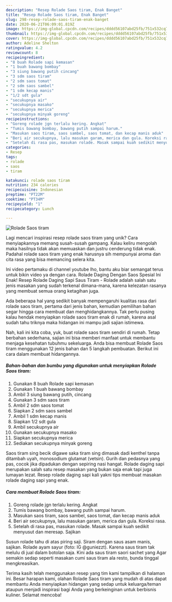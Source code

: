 ```yaml
---
description: "Resep Rolade Saos tiram, Enak Banget"
title: "Resep Rolade Saos tiram, Enak Banget"
slug: 298-resep-rolade-saos-tiram-enak-banget
date: 2020-06-21T06:09:01.819Z
image: https://img-global.cpcdn.com/recipes/dddd56107abd25fb/751x532cq70/rolade-saos-tiram-foto-resep-utama.jpg
thumbnail: https://img-global.cpcdn.com/recipes/dddd56107abd25fb/751x532cq70/rolade-saos-tiram-foto-resep-utama.jpg
cover: https://img-global.cpcdn.com/recipes/dddd56107abd25fb/751x532cq70/rolade-saos-tiram-foto-resep-utama.jpg
author: Adeline Shelton
ratingvalue: 4.2
reviewcount: 8
recipeingredient:
- "8 buah Rolade sapi kemasan"
- "1 buah bawang bombay"
- "3 siung bawang putih cincang"
- "3 sdm saos tiram"
- "2 sdm saos tomat"
- "2 sdm saos sambel"
- "1 sdm kecap manis"
- "1/2 sdt gula"
- "secukupnya air"
- "secukupnya masako"
- "secukupnya merica"
- "secukupnya minyak goreng"
recipeinstructions:
- "Goreng rolade jgn terlalu kering. Angkat"
- "Tumis bawang bombay, bawang putih sampai harum."
- "Masukan saos tiram, saos sambel, saos tomat, dan kecap manis aduk"
- "Beri air secukupnya, lalu masukan garam, merica dan gula. Koreksi rasa."
- "Setelah di rasa pas, masukan rolade. Masak sampai kuah sedikit menyusut dan meresap. Sajikan"
categories:
- Resep
tags:
- rolade
- saos
- tiram

katakunci: rolade saos tiram 
nutrition: 234 calories
recipecuisine: Indonesian
preptime: "PT22M"
cooktime: "PT34M"
recipeyield: "1"
recipecategory: Lunch

---
```



![Rolade Saos tiram](https://img-global.cpcdn.com/recipes/dddd56107abd25fb/751x532cq70/rolade-saos-tiram-foto-resep-utama.jpg)

Lagi mencari inspirasi resep rolade saos tiram yang unik? Cara menyiapkannya memang susah-susah gampang. Kalau keliru mengolah maka hasilnya tidak akan memuaskan dan justru cenderung tidak enak. Padahal rolade saos tiram yang enak harusnya sih mempunyai aroma dan cita rasa yang bisa memancing selera kita.

Ini video pertamaku di channel youtube lho, bantu aku biar semangat terus untuk bikin video ya dengan cara. Rolade Daging Dengan Saos Spesial Ini Enak! Resep Rolade Daging Sapi Saus Tiram - Rolade adalah salah satu jenis masakan yang sudah terkenal dimana-mana, karena kelezatan rasanya yang membuat semua orang ketagihan juga.

Ada beberapa hal yang sedikit banyak mempengaruhi kualitas rasa dari rolade saos tiram, pertama dari jenis bahan, kemudian pemilihan bahan segar hingga cara membuat dan menghidangkannya. Tak perlu pusing kalau hendak menyiapkan rolade saos tiram enak di rumah, karena asal sudah tahu triknya maka hidangan ini mampu jadi sajian istimewa.


Nah, kali ini kita coba, yuk, buat rolade saos tiram sendiri di rumah. Tetap berbahan sederhana, sajian ini bisa memberi manfaat untuk membantu menjaga kesehatan tubuhmu sekeluarga. Anda bisa membuat Rolade Saos tiram menggunakan 12 jenis bahan dan 5 langkah pembuatan. Berikut ini cara dalam membuat hidangannya.

<!--inarticleads1-->

##### Bahan-bahan dan bumbu yang digunakan untuk menyiapkan Rolade Saos tiram:

1. Gunakan 8 buah Rolade sapi kemasan
1. Gunakan 1 buah bawang bombay
1. Ambil 3 siung bawang putih, cincang
1. Gunakan 3 sdm saos tiram
1. Ambil 2 sdm saos tomat
1. Siapkan 2 sdm saos sambel
1. Ambil 1 sdm kecap manis
1. Siapkan 1/2 sdt gula
1. Ambil secukupnya air
1. Gunakan secukupnya masako
1. Siapkan secukupnya merica
1. Sediakan secukupnya minyak goreng


Saos tiram sing becik digawe saka tiram sing dimasak dadi kenthel tanpa ditambah uyah, monosodium glutamat (vetsin). Gurih dan pedasnya yang pas, cocok jika dipadukan dengan sepiring nasi hangat. Rolade daging sapi merupakan salah satu resep masakan yang bukan saja enak tapi juga lumayan lezat. Resep rolade daging sapi kali yakni tips membuat masakan rolade daging sapi yang enak. 

<!--inarticleads2-->

##### Cara membuat Rolade Saos tiram:

1. Goreng rolade jgn terlalu kering. Angkat
1. Tumis bawang bombay, bawang putih sampai harum.
1. Masukan saos tiram, saos sambel, saos tomat, dan kecap manis aduk
1. Beri air secukupnya, lalu masukan garam, merica dan gula. Koreksi rasa.
1. Setelah di rasa pas, masukan rolade. Masak sampai kuah sedikit menyusut dan meresap. Sajikan


Susun rolade tahu di atas piring saji. Siram dengan saus asam manis, sajikan. Rolade ayam sayur (foto: IG @guniezzt). Karena saus tiram tak melulu di jual dalam botolan saja. Kini ada saus tiram saori sachet yang Agar semakin sedap seperti masakan cumi saus tiram ala resto, bunda tinggal mengkreasikan. 

Terima kasih telah menggunakan resep yang tim kami tampilkan di halaman ini. Besar harapan kami, olahan Rolade Saos tiram yang mudah di atas dapat membantu Anda menyiapkan hidangan yang sedap untuk keluarga/teman ataupun menjadi inspirasi bagi Anda yang berkeinginan untuk berbisnis kuliner. Selamat mencoba!
